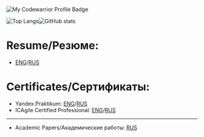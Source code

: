 <!--
**holodnii/holodnii** is a ✨ _special_ ✨ repository because its `README.md` (this file) appears on your GitHub profile.
-->

![My Codewarrior Profile Badge](https://www.codewars.com/users/holodnii/badges/small)

![Top Langs](https://github-readme-stats.vercel.app/api/top-langs/?username=holodnii&layout=compact)![GitHub stats](https://github-readme-stats.vercel.app/api?username=holodnii&show_icons=true&theme=graywhite&hide=issues,contribs)

# Resume/Резюме:
 - [ENG](https://github.com/holodnii/holodnii/blob/main/resume/Maxim_Kholodilin_-_Backend_Developer.pdf)/[RUS](https://github.com/holodnii/holodnii/blob/main/resume/%D0%A5%D0%BE%D0%BB%D0%BE%D0%B4%D0%B8%D0%BB%D0%B8%D0%BD_%D0%9C%D0%B0%D0%BA%D1%81%D0%B8%D0%BC_%D0%94%D0%BC%D0%B8%D1%82%D1%80%D0%B8%D0%B5%D0%B2%D0%B8%D1%87_%D0%A0%D0%B5%D0%B7%D1%8E%D0%BC%D0%B5.pdf)

# Certificates/Сертификаты:
 - Yandex.Praktikum: [ENG](https://github.com/holodnii/holodnii/blob/main/certificates/20212CPP00045.pdf)/[RUS](https://github.com/holodnii/holodnii/blob/main/certificates/20212CPP00045.RU.pdf)
 - ICAgile Certified Professional: [ENG](https://github.com/holodnii/holodnii/blob/main/certificates/ICP-Certification.pdf)/[RUS](https://github.com/holodnii/holodnii/blob/main/certificates/product_lab_agile.pdf)

---------
- Academic Papers/Академические работы: [RUS](https://github.com/holodnii/holodnii/tree/main/papers)

